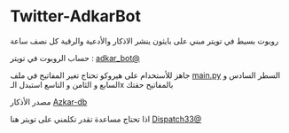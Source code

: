 # Twitter-AdkarBot
 روبوت بسيط في تويتر مبني على بايثون ينشر الاذكار والأدعية والرقية كل نصف ساعة

حساب الروبوت في تويتر : [adkar_bot@](https://twitter.com/Adkar_bot)

جاهز للأستخدام على هيروكو تحتاج تغير المفاتيح في ملف [main.py](https://github.com/0xDispatch/Twitter-AdkarBot/blob/main/main.py) السطر السادس و السابع و الثامن و التاسع استبدل الـx بالمفاتيح حقتك

مصدر الأذكار [Azkar-db](https://github.com/osamayy/azkar-db)

اذا تحتاج مساعدة تقدر تكلمني على تويتر هنا [Dispatch33@](https://twitter.com/Dispatch33) 
